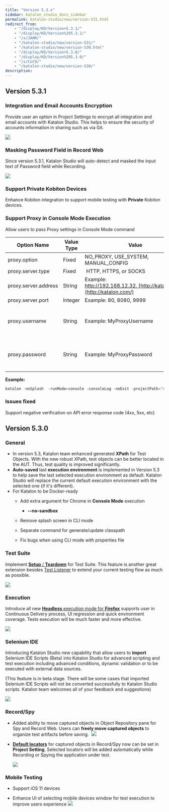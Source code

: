 ```yaml
---
title: "Version 5.3.x"
sidebar: katalon_studio_docs_sidebar
permalink: katalon-studio/new/version-531.html
redirect_from:
    - "/display/KD/Version+5.3.1/"
    - "/display/KD/Version%205.3.1/"
    - "/x/JAHR/"
    - "/katalon-studio/new/version-531/"
    - "/katalon-studio/new/version-530.html"
    - "/display/KD/Version+5.3.0/"
    - "/display/KD/Version%205.3.0/"
    - "/x/CoC9/"
    - "/katalon-studio/new/version-530/"
description:
---
```


## Version 5.3.1

### Integration and Email Accounts Encryption

Provide user an option in Project Settings to encrypt all integration and email accounts with Katalon Studio. This helps to ensure the security of accounts information in sharing such as via Git. 

![](https://github.com/katalon-studio/docs-images/raw/master/katalon-studio/new/version-531/image2018-3-1-113A523A11.png)

### Masking Password Field in Record Web

Since version 5.3.1, Katalon Studio will auto-detect and masked the input text of Password field while Recording.

![](https://github.com/katalon-studio/docs-images/raw/master/katalon-studio/new/version-531/image2018-3-1-123A273A59.png)

### Support Private Kobiton Devices

Enhance Kobiton integration to support mobile testing with **Private** Kobiton devices. 

### Support Proxy in Console Mode Execution

Allow users to pass Proxy settings in Console Mode command

| Option Name | Value Type | Value | Mandatory? |
| --- | --- | --- | --- |
| proxy.option | Fixed | NO\_PROXY, USE\_SYSTEM, MANUAL_CONFIG | YES |
| proxy.server.type | Fixed |  HTTP, HTTPS, or SOCKS | YES |
| proxy.server.address | String | Example: http://192.168.12.32, [http://katalon.com](http://katalon.com/) | YES |
| proxy.server.port | Integer | Example: 80, 8080, 9999 | YES |
| proxy.username | String | Example: MyProxyUsername | Optional (YES if your proxy server requires authentication) |
| proxy.password | String | Example: MyProxyPassword | Optional (YES if your proxy server requires authentication) |

**Example:**

```groovy
katalon -noSplash  -runMode=console -consoleLog -noExit -projectPath="C:\Users\Katalon Studio\Project\YourProject.prj" -retry=0 -testSuitePath="Test Suites/TS_RegressionTest" -browserType="Chrome (headless)" --config -proxy.option=MANUAL_CONFIG -proxy.server.type=HTTP -proxy.server.address="http://192.168.12.32" -proxy.server.port="8888"
```

### Issues fixed

Support negative verification on API error response code (4xx, 5xx, etc)

## Version 5.3.0

### General

*   In version 5.3, Katalon team enhanced generated **XPath** for Test Objects. With the new robust XPath, test objects can be better located in the AUT. Thus, test quality is improved significantly. 
*   **Auto-saved** last **execution environment** is implemented in Version 5.3 to help save the last selected execution environment as default. Katalon Studio will replace the current default execution environment with the selected one (if it's different).
*   For Katalon to be Docker-ready
    *   Add extra argument for Chrome in **Console Mode** execution
        *   **--no-sandbox**
    *   Remove splash screen in CLI mode

    *   Separate command for generate/update classpath
    *   Fix bugs when using CLI mode with properties file

### Test Suite

Implement [**Setup** / **Teardown**](/x/E4C9) for Test Suite. This feature is another great extension besides [Test Listener](/katalon-studio/docs/test-listeners-test-hooks.html) to extend your current testing flow as much as possible.

![](https://github.com/katalon-studio/docs-images/raw/master/katalon-studio/new/version-530/image2018-1-8-163A253A42.png)

### Execution

Introduce all new [**Headless** execution mode for **Firefox**](/katalon-studio/tutorials/headless-browsers-execution/)  supports user in Continuous Delivery process, UI regression and quick environment coverage. Tests execution will be much faster and more effective.

![](https://github.com/katalon-studio/docs-images/raw/master/katalon-studio/new/version-530/image2018-1-8-163A483A32.png)

### Selenium IDE

Introducing Katalon Studio new capability that allow users to **import** Selenium IDE Scripts (Beta) into Katalon Studio for advanced scripting and test execution including advanced conditions, dynamic validation or to be executed with external data sources. 

(This feature is in beta stage. There will be some cases that imported Selenium IDE Scripts will not be converted successfully to Katalon Studio scripts. Katalon team welcomes all of your feedback and suggestions)

![](https://github.com/katalon-studio/docs-images/raw/master/katalon-studio/new/version-530/image2018-1-22-103A363A19.png)

### Record/Spy

*   Added ability to move captured objects in Object Repository pane for Spy and Record Web. Users can **freely move captured objects** to organize test artifacts before saving. 
    ![](https://github.com/katalon-studio/docs-images/raw/master/katalon-studio/new/version-530/image2018-1-8-163A443A6.png)


*   **[Default locators](/x/MwDR)** for captured objects in Record/Spy now can be set in **Project Setting**. Selected locators will be added automatically while Recording or Spying the application under test.

    ![](https://github.com/katalon-studio/docs-images/raw/master/katalon-studio/new/version-530/image2018-1-25-163A563A26.png)

### Mobile Testing

*   Support iOS 11 devices


*   Enhance UI of selecting mobile devices window for test execution to improve users experience
    ![](https://github.com/katalon-studio/docs-images/raw/master/katalon-studio/new/version-530/image2018-1-26-123A63A59.png)